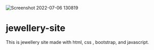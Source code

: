 ![Screenshot 2022-07-06 130819](https://user-images.githubusercontent.com/106136671/177501578-5fe89282-7e9f-4030-8b27-cf45d3062f25.png)
# jewellery-site
This is jewellery site made with html, css , bootstrap, and javascript.

